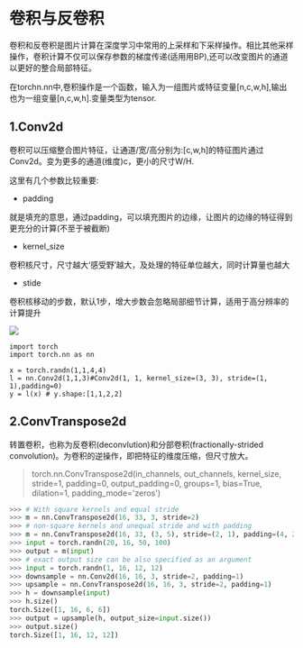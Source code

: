 # 卷积与反卷积

卷积和反卷积是图片计算在深度学习中常用的上采样和下采样操作。相比其他采样操作，卷积计算不仅可以保存参数的梯度传递(适用用BP),还可以改变图片的通道以更好的整合局部特征。

在torchn.nn中,卷积操作是一个函数，输入为一组图片或特征变量[n,c,w,h],输出也为一组变量[n,c,w,h].变量类型为tensor.

## 1.Conv2d

卷积可以压缩整合图片特征，让通道/宽/高分别为:[c,w,h]的特征图片通过Conv2d。变为更多的通道(维度)c，更小的尺寸W/H.

这里有几个参数比较重要:

- padding

就是填充的意思，通过padding，可以填充图片的边缘，让图片的边缘的特征得到更充分的计算(不至于被截断)

- kernel_size

卷积核尺寸，尺寸越大‘感受野’越大，及处理的特征单位越大，同时计算量也越大

- stide

卷积核移动的步数，默认1步，增大步数会忽略局部细节计算，适用于高分辨率的计算提升

![](https://s1.ax1x.com/2020/04/26/J6sFqf.gif)

```
import torch
import torch.nn as nn

x = torch.randn(1,1,4,4)
l = nn.Conv2d(1,1,3)#Conv2d(1, 1, kernel_size=(3, 3), stride=(1, 1),padding=0)
y = l(x) # y.shape:[1,1,2,2]
```

## 2.ConvTranspose2d

转置卷积，也称为反卷积(deconvlution)和分部卷积(fractionally-strided convolution)。为卷积的逆操作，即把特征的维度压缩，但尺寸放大。

>torch.nn.ConvTranspose2d(in_channels, out_channels, kernel_size, stride=1, padding=0, output_padding=0, groups=1, bias=True, dilation=1, padding_mode='zeros')

```py
>>> # With square kernels and equal stride
>>> m = nn.ConvTranspose2d(16, 33, 3, stride=2)
>>> # non-square kernels and unequal stride and with padding
>>> m = nn.ConvTranspose2d(16, 33, (3, 5), stride=(2, 1), padding=(4, 2))
>>> input = torch.randn(20, 16, 50, 100)
>>> output = m(input)
>>> # exact output size can be also specified as an argument
>>> input = torch.randn(1, 16, 12, 12)
>>> downsample = nn.Conv2d(16, 16, 3, stride=2, padding=1)
>>> upsample = nn.ConvTranspose2d(16, 16, 3, stride=2, padding=1)
>>> h = downsample(input)
>>> h.size()
torch.Size([1, 16, 6, 6])
>>> output = upsample(h, output_size=input.size())
>>> output.size()
torch.Size([1, 16, 12, 12])
```


